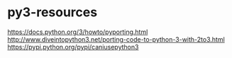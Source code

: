# py3-resources

https://docs.python.org/3/howto/pyporting.html
http://www.diveintopython3.net/porting-code-to-python-3-with-2to3.html
https://pypi.python.org/pypi/caniusepython3


